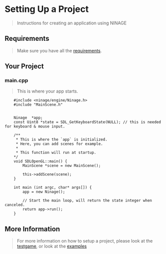 # Setting Up a Project
> Instructions for creating an application using NINAGE

## Requirements
> Make sure you have all the [requirements](REQUIREMENTS.md).


## Your Project
### main.cpp
> This is where your app starts.

        #include <ninage/engine/Ninage.h>
        #include "MainScene.h"


        Ninage  *app;
        const Uint8 *state = SDL_GetKeyboardState(NULL); // this is needed for keyboard & mouse input.

        /**
         * This is where the `app` is initialized.
         * Here, you can add scenes for example.
         *
         * This function will run at startup.
        */
        void SDLOpenGL::main() {
            MainScene *scene = new MainScene();

            this->addScene(scene);
        }

        int main (int argc, char* args[]) {
            app = new Ninage();
            
            // Start the main loop, will return the state integer when canceled.
            return app->run();
        }

## More Information
> For more information on how to setup a project, please look at the
> [testgame](testgame), or look at the [examples](https://github.com/sebbekarlsson/NINAGE-examples)
